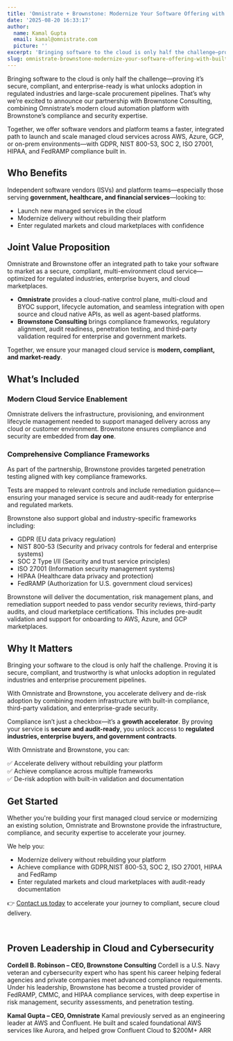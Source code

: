 ```yaml
---
title: 'Omnistrate + Brownstone: Modernize Your Software Offering with Built-In Compliance and Cloud Automation'
date: '2025-08-20 16:33:17'
author:
  name: Kamal Gupta
  email: kamal@omnistrate.com
  picture: ''
excerpt: 'Bringing software to the cloud is only half the challenge—proving it’s secure, compliant, and enterprise-ready is what unlocks adoption in regulated industries and large-scale procurement pipelines.'
slug: omnistrate-brownstone-modernize-your-software-offering-with-built-in-compliance-and-cloud-automation
---
```


Bringing software to the cloud is only half the challenge—proving it’s secure, compliant, and enterprise-ready is what unlocks adoption in regulated industries and large-scale procurement pipelines. That’s why we’re excited to announce our partnership with Brownstone Consulting, combining Omnistrate’s modern cloud automation platform with Brownstone’s compliance and security expertise.

Together, we offer software vendors and platform teams a faster, integrated path to launch and scale managed cloud services across AWS, Azure, GCP, or on-prem environments—with GDPR, NIST 800-53, SOC 2, ISO 27001, HIPAA, and FedRAMP compliance built in.


## Who Benefits


Independent software vendors (ISVs) and platform teams—especially those serving **government, healthcare, and financial services**—looking to:  

- Launch new managed services in the cloud  
- Modernize delivery without rebuilding their platform  
- Enter regulated markets and cloud marketplaces with confidence  


## Joint Value Proposition


Omnistrate and Brownstone offer an integrated path to take your software to market as a secure, compliant, multi-environment cloud service—optimized for regulated industries, enterprise buyers, and cloud marketplaces.

- **Omnistrate** provides a cloud-native control plane, multi-cloud and BYOC support, lifecycle automation, and seamless integration with open source and cloud native APIs, as well as agent-based platforms.
- **Brownstone Consulting** brings compliance frameworks, regulatory alignment, audit readiness, penetration testing, and third-party validation required for enterprise and government markets.

Together, we ensure your managed cloud service is **modern, compliant, and market-ready**.  


##  What’s Included 



### Modern Cloud Service Enablement


Omnistrate delivers the infrastructure, provisioning, and environment lifecycle management needed to support managed delivery across any cloud or customer environment.
Brownstone ensures compliance and security are embedded from **day one**.


### Comprehensive Compliance Frameworks


As part of the partnership, Brownstone provides targeted penetration testing aligned with key compliance frameworks. 

Tests are mapped to relevant controls and include remediation guidance—ensuring your managed service is secure and audit-ready for enterprise and regulated markets.

Brownstone also support global and industry-specific frameworks including:

- GDPR (EU data privacy regulation) 
- NIST 800-53 (Security and privacy controls for federal and enterprise systems) 
- SOC 2 Type I/II (Security and trust service principles) 
- ISO 27001 (Information security management systems) 
- HIPAA (Healthcare data privacy and protection) 
- FedRAMP (Authorization for U.S. government cloud services)

Brownstone will deliver the documentation, risk management plans, and remediation support needed to pass vendor security reviews, third-party audits, and cloud marketplace certifications. This includes pre-audit validation and support for onboarding to AWS, Azure, and GCP marketplaces.


## Why It Matters


Bringing your software to the cloud is only half the challenge. Proving it is secure, compliant, and trustworthy is what unlocks adoption in regulated industries and enterprise procurement pipelines.

With Omnistrate and Brownstone, you accelerate delivery and de-risk adoption by combining modern infrastructure with built-in compliance, third-party validation, and enterprise-grade security.

Compliance isn’t just a checkbox—it’s a **growth accelerator**. By proving your service is **secure and audit-ready**, you unlock access to **regulated industries, enterprise buyers, and government contracts**.  

With Omnistrate and Brownstone, you can: 

✅ Accelerate delivery without rebuilding your platform  
✅ Achieve compliance across multiple frameworks  
✅ De-risk adoption with built-in validation and documentation 


## Get Started 


Whether you're building your first managed cloud service or modernizing an existing solution, Omnistrate and Brownstone provide the infrastructure, compliance, and security expertise to accelerate your journey.

We help you:

- Modernize delivery without rebuilding your platform
- Achieve compliance with GDPR,NIST 800-53, SOC 2, ISO 27001, HIPAA and FedRamp
- Enter regulated markets and cloud marketplaces with audit-ready documentation

👉 [Contact us today](https://www.omnistrate.com/contact) to accelerate your journey to compliant, secure cloud delivery.  

<br/>


## Proven Leadership in Cloud and Cybersecurity


**Cordell B. Robinson – CEO, Brownstone Consulting**
Cordell is a U.S. Navy veteran and cybersecurity expert who has spent his career helping federal agencies and private companies meet advanced compliance requirements. Under his leadership, Brownstone has become a trusted provider of FedRAMP, CMMC, and HIPAA compliance services, with deep expertise in risk management, security assessments, and penetration testing.

**Kamal Gupta – CEO, Omnistrate**
Kamal previously served as an engineering leader at AWS and Confluent. He built and scaled foundational AWS services like Aurora, and helped grow Confluent Cloud to $200M+ ARR


